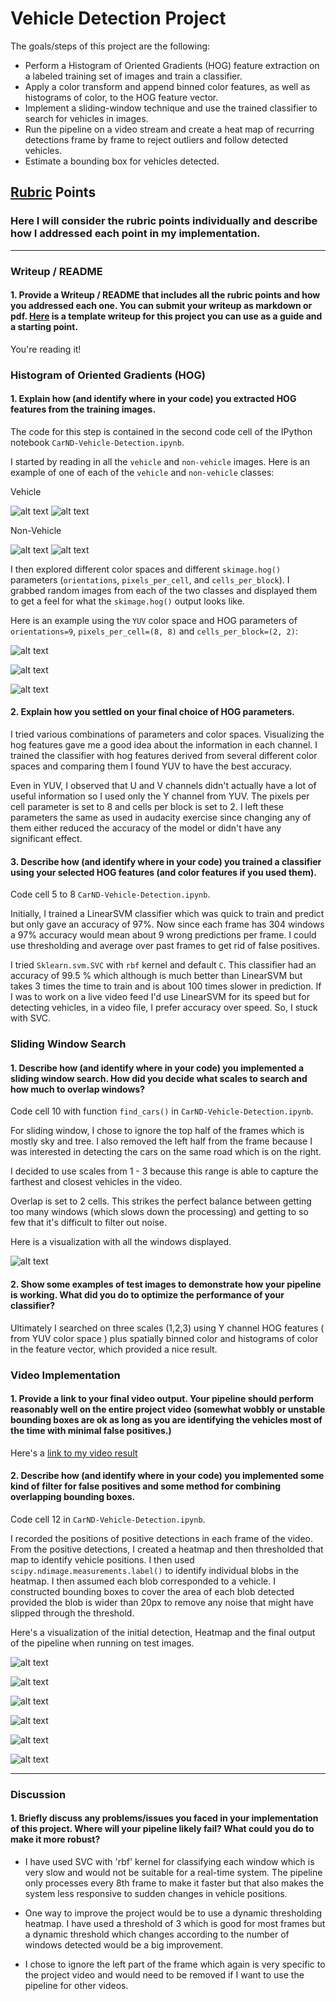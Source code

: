 # **Vehicle Detection Project**

The goals/steps of this project are the following:

* Perform a Histogram of Oriented Gradients (HOG) feature extraction on a labeled training set of images and train a classifier.
* Apply a color transform and append binned color features, as well as histograms of color, to the HOG feature vector. 
* Implement a sliding-window technique and use the trained classifier to search for vehicles in images.
* Run the pipeline on a video stream and create a heat map of recurring detections frame by frame to reject outliers and follow detected vehicles.
* Estimate a bounding box for vehicles detected.

[//]: # (Image References)
[image1]: ./examples/output_8_0.png
[image2]: ./examples/output_8_1.png
[image3]: ./examples/output_8_2.png
[image4]: ./examples/output_22_1.png
[image5]: ./examples/output_28_0.png
[image6]: ./examples/output_28_1.png
[image7]: ./examples/output_28_2.png
[image8]: ./examples/output_28_3.png
[image9]: ./examples/output_28_4.png
[image10]: ./examples/output_28_5.png
[image11]: ./examples/1.png
[image12]: ./examples/10.png
[image13]: ./examples/image24.png
[image14]: ./examples/image25.png
[video1]: ./project_video_processed.mp4

## [Rubric](https://review.udacity.com/#!/rubrics/513/view) Points
### Here I will consider the rubric points individually and describe how I addressed each point in my implementation.  

---
### Writeup / README

#### 1. Provide a Writeup / README that includes all the rubric points and how you addressed each one.  You can submit your writeup as markdown or pdf.  [Here](https://github.com/udacity/CarND-Vehicle-Detection/blob/master/writeup_template.md) is a template writeup for this project you can use as a guide and a starting point.  

You're reading it!

### Histogram of Oriented Gradients (HOG)

#### 1. Explain how (and identify where in your code) you extracted HOG features from the training images.

The code for this step is contained in the second code cell of the IPython notebook `CarND-Vehicle-Detection.ipynb`.  

I started by reading in all the `vehicle` and `non-vehicle` images.  Here is an example of one of each of the `vehicle` and `non-vehicle` classes:

Vehicle

![alt text][image11]  ![alt text][image12]

Non-Vehicle

![alt text][image13]  ![alt text][image14]

I then explored different color spaces and different `skimage.hog()` parameters (`orientations`, `pixels_per_cell`, and `cells_per_block`).  I grabbed random images from each of the two classes and displayed them to get a feel for what the `skimage.hog()` output looks like.

Here is an example using the `YUV` color space and HOG parameters of `orientations=9`, `pixels_per_cell=(8, 8)` and `cells_per_block=(2, 2)`:

![alt text][image1]

![alt text][image2]

![alt text][image3]


#### 2. Explain how you settled on your final choice of HOG parameters.

I tried various combinations of parameters and color spaces. Visualizing the hog features gave me a good idea about the information in each channel. I trained the classifier with hog features derived from several different color spaces and comparing them I found YUV to have the best accuracy. 

Even in YUV, I observed that U and V channels didn't actually have a lot of useful information so I used only the Y channel from YUV. The pixels per cell parameter is set to 8 and cells per block is set to 2. I left these parameters the same as used in audacity exercise since changing any of them either reduced the accuracy of the model or didn't have any significant effect.    

#### 3. Describe how (and identify where in your code) you trained a classifier using your selected HOG features (and color features if you used them).

Code cell 5 to 8 `CarND-Vehicle-Detection.ipynb`.

Initially, I trained a LinearSVM classifier which was quick to train and predict but only gave an accuracy of 97%. Now since each frame has 304 windows a 97% accuracy would mean about 9 wrong predictions per frame. I could use thresholding and average over past frames to get rid of false positives.

I tried `Sklearn.svm.SVC` with `rbf` kernel and default `C`. This classifier had an accuracy of 99.5 % which although is much better than LinearSVM but takes 3 times the time to train and is about 100 times slower in prediction. If I was to work on a live video feed I'd use LinearSVM for its speed but for detecting vehicles, in a video file, I prefer accuracy over speed. So, I stuck with SVC.       

### Sliding Window Search

#### 1. Describe how (and identify where in your code) you implemented a sliding window search.  How did you decide what scales to search and how much to overlap windows?

Code cell 10 with function `find_cars()` in `CarND-Vehicle-Detection.ipynb`.

For sliding window, I chose to ignore the top half of the frames which is mostly sky and tree. I also removed the left half from the frame because I was interested in detecting the cars on the same road which is on the right.

I decided to use scales from 1 - 3 because this range is able to capture the farthest and closest vehicles in the video. 

Overlap is set to 2 cells. This strikes the perfect balance between getting too many windows (which slows down the processing) and getting to so few that it's difficult to filter out noise. 

Here is a visualization with all the windows displayed.


![alt text][image4]

#### 2. Show some examples of test images to demonstrate how your pipeline is working.  What did you do to optimize the performance of your classifier?

Ultimately I searched on three scales (1,2,3) using Y channel HOG features ( from YUV color space ) plus spatially binned color and histograms of color in the feature vector, which provided a nice result.

### Video Implementation

#### 1. Provide a link to your final video output.  Your pipeline should perform reasonably well on the entire project video (somewhat wobbly or unstable bounding boxes are ok as long as you are identifying the vehicles most of the time with minimal false positives.)
Here's a [link to my video result](./project_video_processed.mp4)


#### 2. Describe how (and identify where in your code) you implemented some kind of filter for false positives and some method for combining overlapping bounding boxes.

Code cell 12 in `CarND-Vehicle-Detection.ipynb`.

I recorded the positions of positive detections in each frame of the video.  From the positive detections, I created a heatmap and then thresholded that map to identify vehicle positions.  I then used `scipy.ndimage.measurements.label()` to identify individual blobs in the heatmap.  I then assumed each blob corresponded to a vehicle.  I constructed bounding boxes to cover the area of each blob detected provided the blob is wider than 20px to remove any noise that might have slipped through the threshold.  

Here's a visualization of the initial detection, Heatmap and the final output of the pipeline when running on test images.


![alt text][image5]

![alt text][image6]

![alt text][image7]

![alt text][image8]

![alt text][image9]

![alt text][image10]

---

### Discussion

#### 1. Briefly discuss any problems/issues you faced in your implementation of this project.  Where will your pipeline likely fail?  What could you do to make it more robust?

* I  have used SVC with 'rbf' kernel for classifying each window which is very slow and would not be suitable for a real-time system. The pipeline only processes every 8th frame to make it faster but that also makes the system less responsive to sudden changes in vehicle positions.

* One way to improve the project would be to use a dynamic thresholding heatmap. I have used a threshold of 3 which is good for most frames but a dynamic threshold which changes according to the number of windows detected would be a big improvement.

* I chose to ignore the left part of the frame which again is very specific to the project video and would need to be removed if I want to use the pipeline for other videos.
